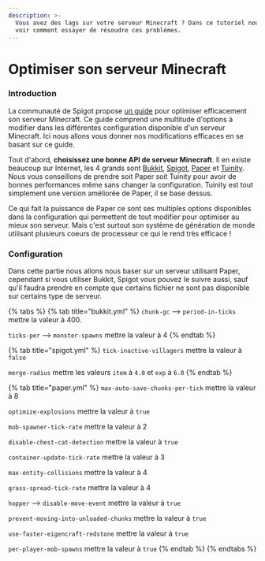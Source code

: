 ```yaml
---
description: >-
  Vous avez des lags sur votre serveur Minecraft ? Dans ce tutoriel nous allons
  voir comment essayer de résoudre ces problèmes.
---
```


# Optimiser son serveur Minecraft

### Introduction

La communauté de Spigot propose [un guide](https://www.spigotmc.org/threads/guide-server-optimization%E2%9A%A1.283181/) pour optimiser efficacement son serveur Minecraft. Ce guide comprend une multitude d'options à modifier dans les différentes configuration disponible d'un serveur Minecraft. Ici nous allons vous donner nos modifications efficaces en se basant sur ce guide.

Tout d'abord, **choisissez une bonne API de serveur Minecraft**. Il en existe beaucoup sur Internet, les 4 grands sont [Bukkit](https://dev.bukkit.org/), [Spigot](https://www.spigotmc.org/), [Paper](https://papermc.io/) et [Tuinity](https://github.com/Spottedleaf/Tuinity). Nous vous conseillons de prendre soit Paper soit Tuinity pour avoir de bonnes performances même sans changer la configuration. Tuinity est tout simplement une version améliorée de Paper, il se base dessus. 

Ce qui fait la puissance de Paper ce sont ses multiples options disponibles dans la configuration qui permettent de tout modifier pour optimiser au mieux son serveur. Mais c'est surtout son système de génération de monde utilisant plusieurs coeurs de processeur ce qui le rend très efficace !

### Configuration

Dans cette partie nous allons nous baser sur un serveur utilisant Paper, cependant si vous utiliser Bukkit, Spigot vous pouvez le suivre aussi, sauf qu'il faudra prendre en compte que certains fichier ne sont pas disponible sur certains type de serveur. 

{% tabs %}
{% tab title="bukkit.yml" %}
`chunk-gc` --&gt; `period-in-ticks` mettre la valeur à 400.

`ticks-per` --&gt; `monster-spawns` mettre la valeur à 4
{% endtab %}

{% tab title="spigot.yml" %}
`tick-inactive-villagers` mettre la valeur à `false`

`merge-radius` mettre les valeurs `item` à `4.0` et `exp` à `6.0`
{% endtab %}

{% tab title="paper.yml" %}
`max-auto-save-chunks-per-tick` mettre la valeur à 8

`optimize-explosions` mettre la valeur à `true`

`mob-spawner-tick-rate` mettre la valeur à 2

`disable-chest-cat-detection` mettre la valeur à `true`

`container-update-tick-rate` mettre la valeur à 3

`max-entity-collisions` mettre la valeur à 4

`grass-spread-tick-rate` mettre la valeur à 4

`hopper` --&gt; `disable-move-event` mettre la valeur à `true`

`prevent-moving-into-unloaded-chunks` mettre la valeur à `true`

`use-faster-eigencraft-redstone` mettre la valeur à `true`

`per-player-mob-spawns` mettre la valeur à `true`
{% endtab %}
{% endtabs %}



